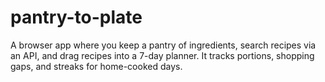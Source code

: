 # pantry-to-plate
A browser app where you keep a pantry of ingredients, search recipes via an API, and drag recipes into a 7-day planner. It tracks portions, shopping gaps, and streaks for home-cooked days.
